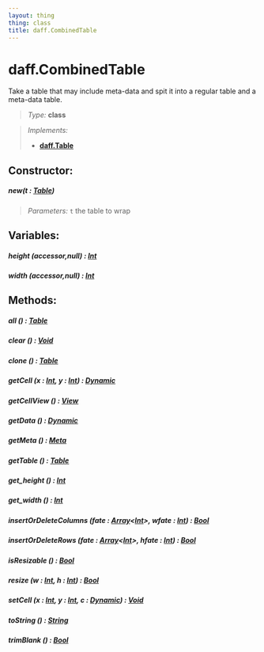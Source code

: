 ```yaml
---
layout: thing
thing: class
title: daff.CombinedTable
---
```

# daff.CombinedTable


  Take a table that may include meta-data and spit it into a regular table and a
  meta-data table.




> *Type:* **class**

> *Implements:*
> 
>   * **[daff.Table](Table.html)**



## Constructor:

##### **new**(t : <a href="../coopy/Table.html" class="type">Table</a>)


> *Parameters:*  `t` the table to wrap









## Variables:

#####  **height** (accessor,null) : <a href="../Int.html" class="type">Int</a>



#####  **width** (accessor,null) : <a href="../Int.html" class="type">Int</a>



## Methods:


##### **all** () : <a href="../coopy/Table.html" class="type">Table</a>




##### **clear** () : <a href="../Void.html" class="type">Void</a>




##### **clone** () : <a href="../coopy/Table.html" class="type">Table</a>




##### **getCell** (x : <a href="../Int.html" class="type">Int</a>, y : <a href="../Int.html" class="type">Int</a>) : <a href="../Dynamic.html" class="type">Dynamic</a>




##### **getCellView** () : <a href="../coopy/View.html" class="type">View</a>




##### **getData** () : <a href="../Dynamic.html" class="type">Dynamic</a>




##### **getMeta** () : <a href="../coopy/Meta.html" class="type">Meta</a>




##### **getTable** () : <a href="../coopy/Table.html" class="type">Table</a>




##### **get_height** () : <a href="../Int.html" class="type">Int</a>




##### **get_width** () : <a href="../Int.html" class="type">Int</a>




##### **insertOrDeleteColumns** (fate : <a href="../Array.html" class="type">Array</a>&lt;<a href="../Int.html" class="type">Int</a>&gt;, wfate : <a href="../Int.html" class="type">Int</a>) : <a href="../Bool.html" class="type">Bool</a>




##### **insertOrDeleteRows** (fate : <a href="../Array.html" class="type">Array</a>&lt;<a href="../Int.html" class="type">Int</a>&gt;, hfate : <a href="../Int.html" class="type">Int</a>) : <a href="../Bool.html" class="type">Bool</a>




##### **isResizable** () : <a href="../Bool.html" class="type">Bool</a>




##### **resize** (w : <a href="../Int.html" class="type">Int</a>, h : <a href="../Int.html" class="type">Int</a>) : <a href="../Bool.html" class="type">Bool</a>




##### **setCell** (x : <a href="../Int.html" class="type">Int</a>, y : <a href="../Int.html" class="type">Int</a>, c : <a href="../Dynamic.html" class="type">Dynamic</a>) : <a href="../Void.html" class="type">Void</a>




##### **toString** () : <a href="../String.html" class="type">String</a>




##### **trimBlank** () : <a href="../Bool.html" class="type">Bool</a>




